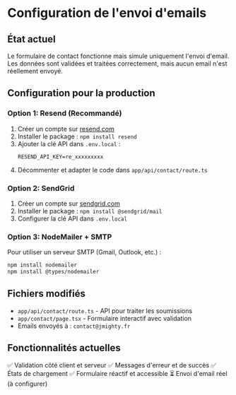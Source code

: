 # Configuration de l'envoi d'emails

## État actuel

Le formulaire de contact fonctionne mais simule uniquement l'envoi d'email. Les données sont validées et traitées correctement, mais aucun email n'est réellement envoyé.

## Configuration pour la production

### Option 1: Resend (Recommandé)

1. Créer un compte sur [resend.com](https://resend.com)
2. Installer le package : `npm install resend`
3. Ajouter la clé API dans `.env.local` :
   ```
   RESEND_API_KEY=re_xxxxxxxxx
   ```
4. Décommenter et adapter le code dans `app/api/contact/route.ts`

### Option 2: SendGrid

1. Créer un compte sur [sendgrid.com](https://sendgrid.com)
2. Installer le package : `npm install @sendgrid/mail`
3. Configurer la clé API dans `.env.local`

### Option 3: NodeMailer + SMTP

Pour utiliser un serveur SMTP (Gmail, Outlook, etc.) :

```bash
npm install nodemailer
npm install @types/nodemailer
```

## Fichiers modifiés

- `app/api/contact/route.ts` - API pour traiter les soumissions
- `app/contact/page.tsx` - Formulaire interactif avec validation
- Emails envoyés à : `contact@jmighty.fr`

## Fonctionnalités actuelles

✅ Validation côté client et serveur
✅ Messages d'erreur et de succès
✅ États de chargement
✅ Formulaire réactif et accessible
⏳ Envoi d'email réel (à configurer)
